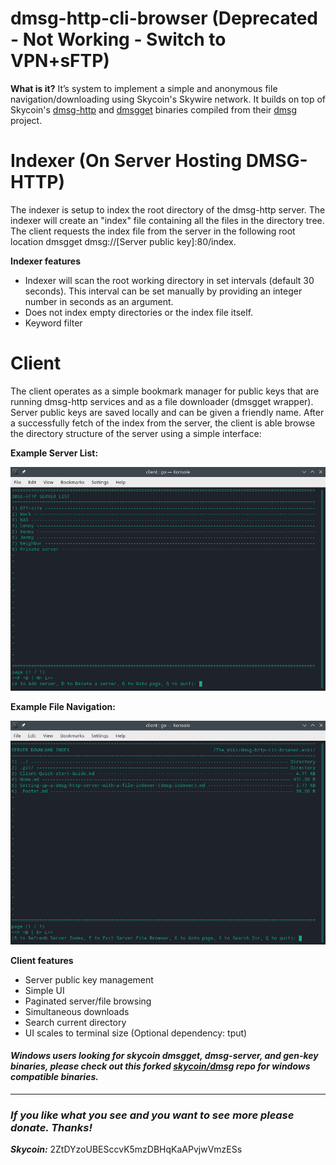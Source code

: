 # dmsg-http-cli-browser (Deprecated - Not Working - Switch to VPN+sFTP)


**What is it?**
It’s system to implement a simple and anonymous file navigation/downloading using Skycoin's Skywire network. It builds on top of Skycoin's [dmsg-http](https://github.com/skycoin/dmsg/tree/master/examples/dmsgget/dmsg-example-http-server) and [dmsgget](https://github.com/skycoin/dmsg/blob/master/docs/dmsgget.md) binaries compiled from their [dmsg](https://github.com/skycoin/dmsg) project.


# Indexer (On Server Hosting DMSG-HTTP)
The indexer is setup to index the root directory of the dmsg-http server. The indexer will create an "index" file containing all the files in the directory tree.
The client requests the index file from the server in the following root location dmsgget dmsg://[Server public key]:80/index.


**Indexer features**
- Indexer will scan the root working directory in set intervals (default 30 seconds). This interval can be set manually by providing an integer number in seconds as an argument.
- Does not index empty directories or the index file itself.
- Keyword filter

# Client
The client operates as a simple bookmark manager for public keys that are running dmsg-http services and as a file downloader (dmsgget wrapper). Server public keys are saved locally and can be given a friendly name. After a successfully fetch of the index from the server, the client is able browse the directory structure of the server using a simple interface:

**Example Server List:**

![Server List Example](https://github.com/ThatOneRuffian/dmsg-http-cli-browser/blob/master/README_files/wiki/server_list.png?raw=true)


**Example File Navigation:**

![Server Download Index Example](https://github.com/ThatOneRuffian/dmsg-http-cli-browser/blob/master/README_files/readme_fig1.png?raw=true)


**Client features**
- Server public key management
- Simple UI
- Paginated server/file browsing
- Simultaneous downloads
- Search current directory
- UI scales to terminal size (Optional dependency: tput)

#### ***Windows users looking for skycoin dmsgget, dmsg-server, and gen-key binaries, please check out this forked [skycoin/dmsg](https://github.com/ThatOneRuffian/dmsg/releases) repo for windows compatible binaries.***
---
### ***If you like what you see and you want to see more please donate. Thanks!***

***Skycoin:*** 2ZtDYzoUBESccvK5mzDBHqKaAPvjwVmzESs
